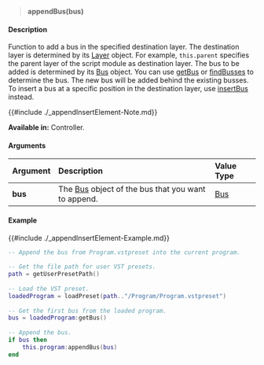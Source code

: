 >**appendBus(bus)**

#### Description

Function to add a bus in the specified destination layer. The destination layer is determined by its [Layer](./Layer.md) object. For example, ``this.parent`` specifies the parent layer of the script module as destination layer. The bus to be added is determined by its [Bus](./Bus.md) object. You can use [getBus](./getBus.md) or [findBusses](./findBusses.md) to determine the bus. The new bus will be added behind the existing busses. To insert a bus at a specific position in the destination layer, use [insertBus](./insertBus.md) instead.

{{#include ./_appendInsertElement-Note.md}}

**Available in:** Controller.

#### Arguments

|Argument|Description|Value Type|
|:-|:-|:-|
|**bus**|The [Bus](./Bus.md) object of the bus that you want to append.|[Bus](./Bus.md)|

#### Example

{{#include ./_appendInsertElement-Example.md}}

```lua
-- Append the bus from Program.vstpreset into the current program.
   
-- Get the file path for user VST presets.
path = getUserPresetPath()
   
-- Load the VST preset.
loadedProgram = loadPreset(path.."/Program/Program.vstpreset")
   
-- Get the first bus from the loaded program.
bus = loadedProgram:getBus()
   
-- Append the bus.
if bus then
    this.program:appendBus(bus)
end
```

